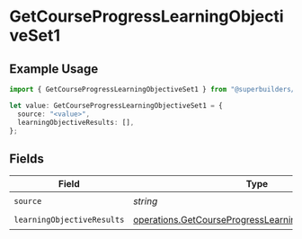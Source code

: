# GetCourseProgressLearningObjectiveSet1

## Example Usage

```typescript
import { GetCourseProgressLearningObjectiveSet1 } from "@superbuilders/powerpath/models/operations";

let value: GetCourseProgressLearningObjectiveSet1 = {
  source: "<value>",
  learningObjectiveResults: [],
};
```

## Fields

| Field                                                                                                                          | Type                                                                                                                           | Required                                                                                                                       | Description                                                                                                                    |
| ------------------------------------------------------------------------------------------------------------------------------ | ------------------------------------------------------------------------------------------------------------------------------ | ------------------------------------------------------------------------------------------------------------------------------ | ------------------------------------------------------------------------------------------------------------------------------ |
| `source`                                                                                                                       | *string*                                                                                                                       | :heavy_check_mark:                                                                                                             | N/A                                                                                                                            |
| `learningObjectiveResults`                                                                                                     | [operations.GetCourseProgressLearningObjectiveResult1](../../models/operations/getcourseprogresslearningobjectiveresult1.md)[] | :heavy_check_mark:                                                                                                             | N/A                                                                                                                            |